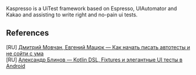 Kaspresso is a UiTest framework based on Espresso, UIAutomator and Kakao and assisting to write right and no-pain ui tests.

## References

[RU] [Дмитрий Мовчан, Евгений Мацюк — Как начать писать автотесты и не сойти с ума](https://www.youtube.com/watch?v=q_8UUhVDV7c&list=PLb1A91j1236qyWB8mBbWF_FN6fC4ztPXG&index=20&t=0s) <br>
[RU] [Александр Блинов — Kotlin DSL, Fixtures и элегантные UI тесты в Android](https://habr.com/ru/company/hh/blog/455042/)